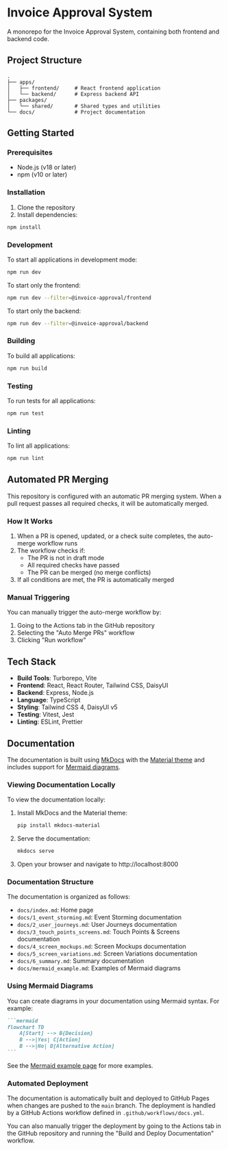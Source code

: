 # Invoice Approval System

A monorepo for the Invoice Approval System, containing both frontend and backend code.

## Project Structure

```
.
├── apps/
│   ├── frontend/     # React frontend application
│   └── backend/      # Express backend API
├── packages/
│   └── shared/       # Shared types and utilities
└── docs/             # Project documentation
```

## Getting Started

### Prerequisites

- Node.js (v18 or later)
- npm (v10 or later)

### Installation

1. Clone the repository
2. Install dependencies:

```bash
npm install
```

### Development

To start all applications in development mode:

```bash
npm run dev
```

To start only the frontend:

```bash
npm run dev --filter=@invoice-approval/frontend
```

To start only the backend:

```bash
npm run dev --filter=@invoice-approval/backend
```

### Building

To build all applications:

```bash
npm run build
```

### Testing

To run tests for all applications:

```bash
npm run test
```

### Linting

To lint all applications:

```bash
npm run lint
```

## Automated PR Merging

This repository is configured with an automatic PR merging system. When a pull request passes all required checks, it will be automatically merged.

### How It Works

1. When a PR is opened, updated, or a check suite completes, the auto-merge workflow runs
2. The workflow checks if:
   - The PR is not in draft mode
   - All required checks have passed
   - The PR can be merged (no merge conflicts)
3. If all conditions are met, the PR is automatically merged

### Manual Triggering

You can manually trigger the auto-merge workflow by:
1. Going to the Actions tab in the GitHub repository
2. Selecting the "Auto Merge PRs" workflow
3. Clicking "Run workflow"

## Tech Stack

- **Build Tools**: Turborepo, Vite
- **Frontend**: React, React Router, Tailwind CSS, DaisyUI
- **Backend**: Express, Node.js
- **Language**: TypeScript
- **Styling**: Tailwind CSS 4, DaisyUI v5
- **Testing**: Vitest, Jest
- **Linting**: ESLint, Prettier

## Documentation

The documentation is built using [MkDocs](https://www.mkdocs.org/) with the [Material theme](https://squidfunk.github.io/mkdocs-material/) and includes support for [Mermaid diagrams](https://mermaid.js.org/).

### Viewing Documentation Locally

To view the documentation locally:

1. Install MkDocs and the Material theme:
   ```bash
   pip install mkdocs-material
   ```

2. Serve the documentation:
   ```bash
   mkdocs serve
   ```

3. Open your browser and navigate to http://localhost:8000

### Documentation Structure

The documentation is organized as follows:

- `docs/index.md`: Home page
- `docs/1_event_storming.md`: Event Storming documentation
- `docs/2_user_journeys.md`: User Journeys documentation
- `docs/3_touch_points_screens.md`: Touch Points & Screens documentation
- `docs/4_screen_mockups.md`: Screen Mockups documentation
- `docs/5_screen_variations.md`: Screen Variations documentation
- `docs/6_summary.md`: Summary documentation
- `docs/mermaid_example.md`: Examples of Mermaid diagrams

### Using Mermaid Diagrams

You can create diagrams in your documentation using Mermaid syntax. For example:

````markdown
```mermaid
flowchart TD
    A[Start] --> B{Decision}
    B -->|Yes| C[Action]
    B -->|No| D[Alternative Action]
```
````

See the [Mermaid example page](docs/mermaid_example.md) for more examples.

### Automated Deployment

The documentation is automatically built and deployed to GitHub Pages when changes are pushed to the `main` branch. The deployment is handled by a GitHub Actions workflow defined in `.github/workflows/docs.yml`.

You can also manually trigger the deployment by going to the Actions tab in the GitHub repository and running the "Build and Deploy Documentation" workflow.

